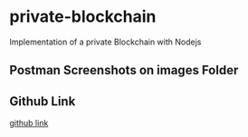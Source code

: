 # private-blockchain

Implementation of a private Blockchain with Nodejs

## Postman Screenshots on images Folder

## Github Link

[github link](https://github.com/bellissima0419/private-blockchain)
